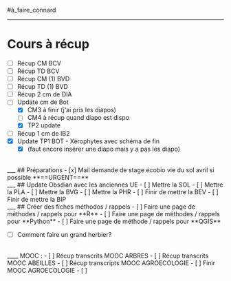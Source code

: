 #à_faire_connard
___
# Cours à récup
- [ ] Récup CM BCV
- [ ] Récup TD BCV
- [ ] Récup CM (1) BVD
- [ ] Récup TD (1) BVD
- [ ] Récup 2 cm de DIA
- [ ] Update cm de Bot
	- [x] CM3 à finir (j'ai pris les diapos)
	- [ ] CM4 à récup quand diapo est dispo
	- [x] TP2 update
- [ ] Récup 1 cm de IB2
- [x] Update TP1 BOT - Xérophytes avec schéma de fin
	- [x] (faut encore insérer une diapo mais y a pas les diapo)
<br>
___
## Préparations
- [x] Mail demande de stage écobio vie du sol avril si possible **==URGENT==**
<br>
___
## Update Obsdian avec les anciennes UE
- [ ] Mettre la SOL
- [ ] Mettre la PLA
- [ ] Mettre la  BVG
- [ ] Mettre la PHR
- [ ] Finir de mettre la BEV
- [ ] Finir de mettre la BIP
<br>
___
## Créer des fiches méthodos / rappels
- [ ] Faire une page de méthodes / rappels pour **R**
- [ ] Faire une page de méthodes / rappels pour **Python**
- [ ] Faire une page de méthode / rappels pour **QGIS**

- [ ] Comment faire un grand herbier?
<br>
____
MOOC :
- [ ] Récup transcrits MOOC ARBRES
- [ ] Récup transcrits MOOC ABEILLES
- [ ] Récup transcripts MOOC AGROECOLOGIE
- [ ] Finir MOOC AGROECOLOGIE
- [ ] 